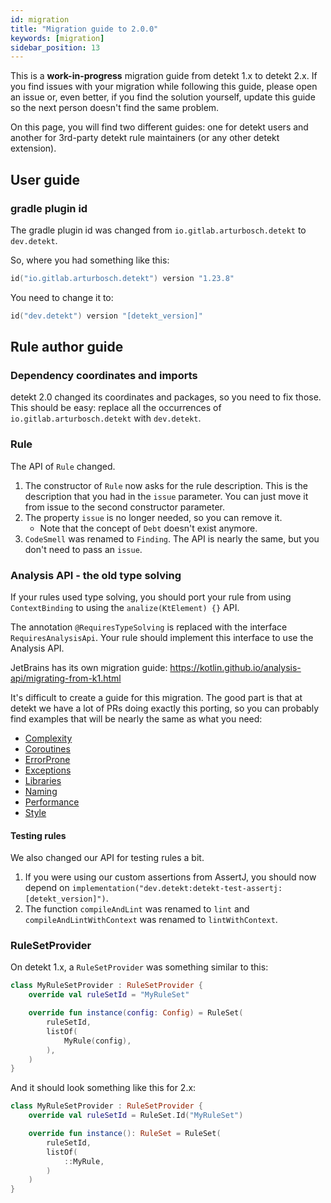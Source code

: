 ```yaml
---
id: migration
title: "Migration guide to 2.0.0"
keywords: [migration]
sidebar_position: 13
---
```


This is a **work-in-progress** migration guide from detekt 1.x to detekt 2.x. If you find issues with your migration while
following this guide, please open an issue or, even better, if you find the solution yourself, update this guide so the
next person doesn't find the same problem.

On this page, you will find two different guides: one for detekt users and another for 3rd-party detekt rule maintainers
(or any other detekt extension).

## User guide

### gradle plugin id

The gradle plugin id was changed from `io.gitlab.arturbosch.detekt` to `dev.detekt`.

So, where you had something like this:

```kotlin
id("io.gitlab.arturbosch.detekt") version "1.23.8"
```

You need to change it to:

```kotlin
id("dev.detekt") version "[detekt_version]"
```

## Rule author guide

### Dependency coordinates and imports

detekt 2.0 changed its coordinates and packages, so you need to fix those. This should be easy: replace all the
occurrences of `io.gitlab.arturbosch.detekt` with `dev.detekt`.

### Rule

The API of `Rule` changed.

1. The constructor of `Rule` now asks for the rule description. This is the description that you had in the `issue`
parameter. You can just move it from issue to the second constructor parameter.
2. The property `issue` is no longer needed, so you can remove it.
   - Note that the concept of `Debt` doesn't exist anymore.
3. `CodeSmell` was renamed to `Finding`. The API is nearly the same, but you don't need to pass an `issue`.

### Analysis API - the old type solving

If your rules used type solving, you should port your rule from using `ContextBinding` to using the `analize(KtElement) {}` API.

The annotation `@RequiresTypeSolving` is replaced with the interface `RequiresAnalysisApi`. Your rule should implement
this interface to use the Analysis API.

JetBrains has its own migration guide: https://kotlin.github.io/analysis-api/migrating-from-k1.html

It's difficult to create a guide for this migration. The good part is that at detekt we have a lot of PRs doing exactly
this porting, so you can probably find examples that will be nearly the same as what you need:

- [Complexity](https://github.com/detekt/detekt/issues/8039)
- [Coroutines](https://github.com/detekt/detekt/issues/8040)
- [ErrorProne](https://github.com/detekt/detekt/issues/8041)
- [Exceptions](https://github.com/detekt/detekt/issues/8042)
- [Libraries](https://github.com/detekt/detekt/issues/8043)
- [Naming](https://github.com/detekt/detekt/issues/8044)
- [Performance](https://github.com/detekt/detekt/issues/8045)
- [Style](https://github.com/detekt/detekt/issues/8046)

#### Testing rules

We also changed our API for testing rules a bit.

1. If you were using our custom assertions from AssertJ, you should now depend on `implementation("dev.detekt:detekt-test-assertj:[detekt_version]")`.
2. The function `compileAndLint` was renamed to `lint` and `compileAndLintWithContext` was renamed to `lintWithContext`.

### RuleSetProvider

On detekt 1.x, a `RuleSetProvider` was something similar to this:
```kotlin
class MyRuleSetProvider : RuleSetProvider {
    override val ruleSetId = "MyRuleSet"

    override fun instance(config: Config) = RuleSet(
        ruleSetId,
        listOf(
            MyRule(config),
        ),
    )
}
```

And it should look something like this for 2.x:
```kotlin
class MyRuleSetProvider : RuleSetProvider {
    override val ruleSetId = RuleSet.Id("MyRuleSet")

    override fun instance(): RuleSet = RuleSet(
        ruleSetId,
        listOf(
            ::MyRule,
        )
    )
}
```
